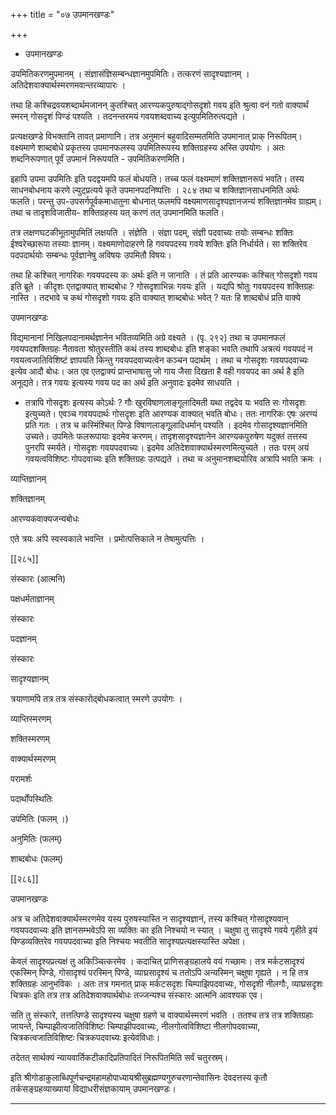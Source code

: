 +++
title = "०७ उपमानखण्डः"

+++

* उपमानखण्डः 

उपमितिकरणमुपमानम् । संज्ञासंज्ञिसम्बन्धज्ञानमुपमितिः। तत्करणं सादृश्यज्ञानम् । अतिदेशवाक्यार्थस्मरणमवान्तरव्यापारः । 

तथा हि कश्चिद्रवयशब्दार्थमजानन् कुतश्चित् आरण्यकपुरुषाद्गोसदृशो गवय इति श्रुत्वा वनं गतो वाक्यार्थं स्मरन् गोसदृशं पिण्डं पश्यति । तदनन्तरमयं गवयशब्दवाच्य इत्युपमितिरुत्पद्यते । 

प्रत्यक्षखण्डे विभक्तानि तावत् प्रमाणानि। तत्र अनुमानं बहुवादिसम्मतमिति उपमानात् प्राक् निरूपितम्। वक्ष्यमाणे शाब्दबोधे प्रकृतस्य उपमानफलस्य उपमितिरूपस्य शक्तिग्रहस्य अस्ति उपयोगः । अतः शब्दनिरूपणात् पूर्वं उपमानं निरूपयति - उपमितिकरणमिति। 

इहापि उपमा उपमितिः इति पदद्वयमपि फलं बोधयति। तच्च फलं वक्ष्यमाणं शक्तिज्ञानरूपं भवति। तस्य साधनबोधनाय करणे ल्युट्प्रत्यये कृते उपमानपदनिष्पत्तिः । २८४ तथा च शक्तिज्ञानसाधनमिति अर्थः फलति। परन्तु उप-उपसर्गपूर्वकमाधातुना बोधनात् फलमपि वक्ष्यमाणसादृश्यज्ञानजन्यं शक्तिज्ञानमेव ग्राह्यम्। तथा च तादृशविजातीय- शक्तिग्रहस्य यत् करणं तत् उपमानमिति फलति। 

तत्र लक्षणघटकीभूतामुपमितिं लक्षयति । संज्ञेति । संज्ञा पदम्, संज्ञी पदवाच्यः तयोः सम्बन्धः शक्तिः ईश्वरेच्छारूपा तस्याः ज्ञानम्। वक्ष्यमाणोदाहरणे हि गवयपदस्य गवये शक्तिः इति निर्धार्यते। सा शक्तिरेव पदपदार्थयोः सम्बन्धः पूर्वज्ञानेषु अविषयः उपमितौ विषयः। 

तथा हि कश्चित् नागरिकः गवयपदस्य कः अर्थः इति न जानाति । तं प्रति आरण्यकः कश्चित् गोसदृशो गवय इति ब्रूते । कीदृशः एतद्वाक्यात् शाब्दबोधः ? गोसदृशाभिन्नः गवयः इति । यद्यपि श्रोतुः गवयपदस्य शक्तिग्रहः नास्ति । तदभावे च कथं गोसदृशो गवयः इति वाक्यात् शाब्दबोधः भवेत् ? यतः हि शाब्दबोधं प्रति वाक्ये 

उपमानखण्डः 

विद्यमानानां निखिलपदानामर्थज्ञानेन भवितव्यमिति अग्रे वक्ष्यते । (पृ. २९२) तथा च उपमानफलं गवयपदशक्तिग्रहः नैतावता श्रोतुरस्तीति कथं तस्य शाब्दबोधः इति शङ्का भवति तथापि अत्रत्यं गवयपदं न गवयत्वजातिविशिष्टं ज्ञापयति किन्तु गवयपदवाच्यत्वेन कञ्चन पदार्थम् । तथा च गोसदृशः गवयपदवाच्यः इत्येव आदौ बोधः। अत एव एतद्वाक्यं प्रान्तभाषासु जो गाय जैसा दिखता है वही गवयपद का अर्थ है इति अनूद्यते। तत्र गवयः इत्यस्य गवय पद का अर्थ इति अनुवादः इदमेव साधयति । 

* तत्रापि गोसदृशः इत्यस्य कोऽर्थः ? गौः खुरविषाणलाङ्गूलादिमती यथा तद्वदेव यः भवति सः गोसदृशः इत्युच्यते। एवञ्च गवयपदार्थः गोसदृशः इति आरण्यक वाक्यात् भवति बोधः। ततः नागरिकः एषः अरण्यं प्रति गतः । तत्र च कस्मिंश्चित् पिण्डे विषाणलाङ्गूलादिधर्मान् पश्यति । इदमेव गोसादृश्यज्ञानमिति उच्यते। उपमितेः फलरूपायाः इदमेव करणम्। तादृशसादृश्यज्ञानेन आरण्यकपुरुषेण यदुक्तं तत्तस्य पुनरपि स्मर्यते। गोसदृशः गवयपदवाच्यः। इदमेव अतिदेशवाक्यार्थस्मरणमित्युच्यते । ततः परम् अयं गवयत्वविशिष्टः गोपदवाच्यः इति शक्तिग्रहः उत्पद्यते । तथा च अनुमानशब्दयोरिव अत्रापि भवति क्रमः । 

व्याप्तिज्ञानम् 

शक्तिज्ञानम् 

आरण्यकवाक्यजन्यबोधः 

एते त्रयः अपि स्वस्वकाले भवन्ति । प्रमोत्पत्तिकाले न तेषामुत्पत्तिः । 

[[२८५]]

संस्कारः (आत्मनि) 

पक्षधर्मताज्ञानम् 

संस्कारः 

पदज्ञानम् 

संस्कारः 

सादृश्यज्ञानम् 

त्रयाणामपि तत्र तत्र संस्कारोद्बोधकत्वात् स्मरणे उपयोगः । 

व्याप्तिस्मरणम् 

शक्तिस्मरणम् 

वाक्यार्थस्मरणम् 

परामर्शः 

पदार्थोंपस्थितिः 

उपमितिः (फलम् ।) 

अनुमितिः (फलम्) 

शाब्दबोधः (फलम्) 

[[२८६]]

उपमानखण्डः 

अत्र च अतिदेशवाक्यार्थस्मरणमेव यस्य पुरुषस्यास्ति न सादृश्यज्ञानं, तस्य कश्चित् गोसादृश्यवान् गवयपदवाच्यः इति ज्ञानसम्भवेऽपि सा व्यक्तिः का इति निश्चयो न स्यात् । चक्षुषा तु सादृश्ये गवये गृहीते इयं पिण्डव्यक्तिरेव गवयपदवाच्या इति निश्चयः भवतीति सादृश्यप्रत्यक्षस्यास्ति अपेक्षा। 

केवलं सादृश्यप्रत्यक्षं तु अकिञ्चित्करमेव । कदाचित् प्राणिसङ्ग्रहालये वयं गच्छामः। तत्र मर्कटसादृश्यं एकस्मिन् पिण्डे, गोसादृश्यं परस्मिन् पिण्डे, व्याघ्रसादृश्यं च ततोऽपि अन्यस्मिन् चक्षुषा गृह्यते । न हि तत्र शक्तिग्रहः आनुभविकः । अतः तत्र गमनात् प्राक् मर्कटसदृशः चिम्पाझिपदवाच्यः, गोसदृशी नीलगौः, व्याघ्रसदृशः चित्रकः इति तत्र तत्र अतिदेशवाक्यार्थबोधः तज्जन्यश्च संस्कारः आत्मनि आवश्यक एव। 

सति तु संस्कारे, तत्तत्पिण्डे सादृश्यस्य चक्षुषा ग्रहणे च वाक्यार्थस्मरणं भवति । ततश्च तत्र तत्र शक्तिग्रहाः जायन्ते, चिम्पाझीत्वजातिविशिष्टः चिम्पाझीपदवाच्यः, नीलगोत्वविशिष्टा नीलगोपदवाच्या, चित्रकत्वजातिविशिष्टः चित्रकपदवाच्यः इत्येवंविधाः। 

तदेतत् सार्थक्यं न्यायवार्तिकटीकादिप्रतिपादितं निरूपितमिति सर्वं चतुरस्रम्। 

इति श्रीगोडाकुलाब्धिपूर्णचन्द्रमहामहोपाध्यायश्रीसुब्रह्मण्यगुरुचरणान्तेवासिनः देवदत्तस्य कृतौ तर्कसङ्ग्रहव्याख्यायां विद्याधरीसंज्ञकायाम् उपमानखण्डः। 

*** 
